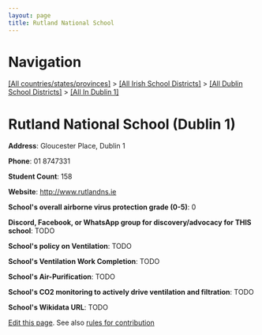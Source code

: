 ```yaml
---
layout: page
title: Rutland National School
---
```

# Navigation

[[All countries/states/provinces]](../../../..) > [[All Irish School Districts]](../../..) > [[All Dublin School Districts]](../..) > [[All In Dublin 1]](..)

# Rutland National School (Dublin 1)

**Address**: Gloucester Place, Dublin 1

**Phone**: 01 8747331

**Student Count**: 158

**Website**: <http://www.rutlandns.ie>

**School's overall airborne virus protection grade (0-5)**: 0

**Discord, Facebook, or WhatsApp group for discovery/advocacy for THIS school**: TODO

**School's policy on Ventilation**: TODO

**School's Ventilation Work Completion**: TODO

**School's Air-Purification**: TODO

**School's CO2 monitoring to actively drive ventilation and filtration**: TODO

**School's Wikidata URL**: TODO


[Edit this page](https://github.com/ventilate-schools/Ireland/edit/main/./Dublin_1/Rutland_National_School.md). See also [rules for contribution](../../../contribution-rules/)